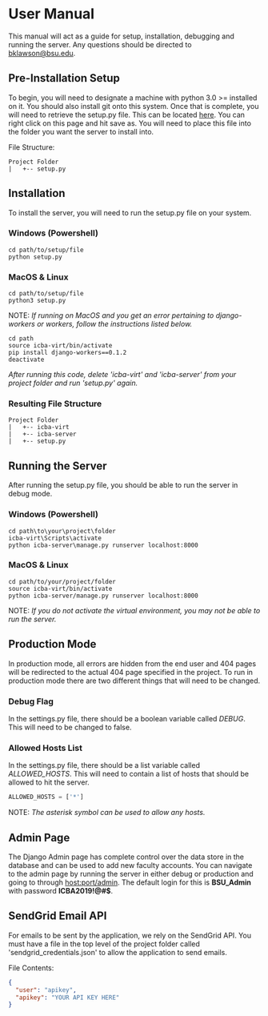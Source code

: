 # User Manual
This manual will act as a guide for setup, installation, debugging and running the server. Any questions should be directed to
[bklawson@bsu.edu](mailto:bklawson@bsu.edu).
## Pre-Installation Setup
To begin, you will need to designate a machine with python 3.0 >= installed on it. You should also install git onto this
system. Once that is complete, you will need to retrieve the setup.py file. This can be located [here](https://raw.githubusercontent.com/KarlMarx4701/In-Class-Behavior-Analyzer-Backend/master/setup.py).
You can right click on this page and hit save as. You will need to place this file into the folder you want the server to install into.

File Structure:
```
Project Folder
|   +-- setup.py
```

## Installation
To install the server, you will need to run the setup.py file on your system.

### Windows (Powershell)
```
cd path/to/setup/file
python setup.py
```

### MacOS & Linux
```
cd path/to/setup/file
python3 setup.py
```

NOTE: *If running on MacOS and you get an error pertaining to django-workers or workers, follow the instructions listed below.*
```
cd path
source icba-virt/bin/activate
pip install django-workers==0.1.2
deactivate
```
*After running this code, delete 'icba-virt' and 'icba-server' from your project folder and run 'setup.py' again.*

### Resulting File Structure
```
Project Folder
|   +-- icba-virt
|   +-- icba-server
|   +-- setup.py
```

## Running the Server
After running the setup.py file, you should be able to run the server in debug mode.

### Windows (Powershell)
```
cd path\to\your\project\folder
icba-virt\Scripts\activate
python icba-server\manage.py runserver localhost:8000
```

### MacOS & Linux
```
cd path/to/your/project/folder
source icba-virt/bin/activate
python icba-server/manage.py runserver localhost:8000
```
NOTE: *If you do not activate the virtual environment, you may not be able to run the server.*

## Production Mode
In production mode, all errors are hidden from the end user and 404 pages will be redirected to the actual 404 page specified
in the project. To run in production mode there are two different things that will need to be changed.

### Debug Flag
In the settings.py file, there should be a boolean variable called *DEBUG*. This will need to be changed to false.

### Allowed Hosts List
In the settings.py file, there should be a list variable called *ALLOWED_HOSTS*. This will need to contain a list of hosts
that should be allowed to hit the server.
```python
ALLOWED_HOSTS = ['*']
```
NOTE: *The asterisk symbol can be used to allow any hosts.*

## Admin Page
The Django Admin page has complete control over the data store in the database and can be used to add new faculty accounts.
You can navigate to the admin page by running the server in either debug or production and going to through [host:port/admin]().
The default login for this is **BSU_Admin** with password **ICBA2019!@#$**.

## SendGrid Email API
For emails to be sent by the application, we rely on the SendGrid API. You must have a file in the top level of the project folder
called 'sendgrid_credentials.json' to allow the application to send emails.

File Contents:
```json
{
  "user": "apikey",
  "apikey": "YOUR API KEY HERE"
}
```
